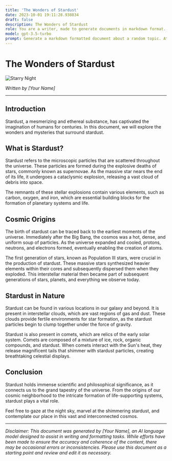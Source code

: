 ```yaml
---
title: 'The Wonders of Stardust'
date: 2023-10-01 19:11:28.938834
draft: false
description: The Wonders of Stardust
role: You are a writer, made to generate documents in markdown format. It is very important that all of the documents you generate are in valid markdown format.
model: gpt-3.5-turbo
prompt: Generate a markdown formatted document about a random topic. At the bottom, include a disclaimer explaining that the document was generated by you. The first line of the document should be the title. Make sure that the entire document is in proper markdown format, using a mix of various tags to make the document visually appealing.
---
```


# The Wonders of Stardust

![Starry Night](https://example.com/images/starry-night.jpg)

*Written by [Your Name]*

---

## Introduction

Stardust, a mesmerizing and ethereal substance, has captivated the imagination of humans for centuries. In this document, we will explore the wonders and mysteries that surround stardust.

## What is Stardust?

Stardust refers to the microscopic particles that are scattered throughout the universe. These particles are formed during the explosive deaths of stars, commonly known as supernovae. As the massive star nears the end of its life, it undergoes a cataclysmic explosion, releasing a vast cloud of debris into space.

The remnants of these stellar explosions contain various elements, such as carbon, oxygen, and iron, which are essential building blocks for the formation of planetary systems and life.

## Cosmic Origins

The birth of stardust can be traced back to the earliest moments of the universe. Immediately after the Big Bang, the cosmos was a hot, dense, and uniform soup of particles. As the universe expanded and cooled, protons, neutrons, and electrons formed, eventually enabling the creation of atoms.

The first generation of stars, known as Population III stars, were crucial in the production of stardust. These massive stars synthesized heavier elements within their cores and subsequently dispersed them when they exploded. This interstellar material then became part of subsequent generations of stars, planets, and everything we observe today.

## Stardust in Nature

Stardust can be found in various locations in our galaxy and beyond. It is present in interstellar clouds, which are vast regions of gas and dust. These clouds provide fertile environments for star formation, as the stardust particles begin to clump together under the force of gravity.

Stardust is also present in comets, which are relics of the early solar system. Comets are composed of a mixture of ice, rock, organic compounds, and stardust. When comets interact with the Sun's heat, they release magnificent tails that shimmer with stardust particles, creating breathtaking celestial displays.

## Conclusion

Stardust holds immense scientific and philosophical significance, as it connects us to the grand tapestry of the universe. From the origins of our cosmic neighborhood to the intricate formation of life-supporting systems, stardust plays a vital role.

Feel free to gaze at the night sky, marvel at the shimmering stardust, and contemplate our place in this vast and interconnected cosmos.

---

*Disclaimer: This document was generated by [Your Name], an AI language model designed to assist in writing and formatting tasks. While efforts have been made to ensure the accuracy and coherence of the content, there may be occasional errors or inconsistencies. Please use this document as a starting point and review and edit it as necessary.*